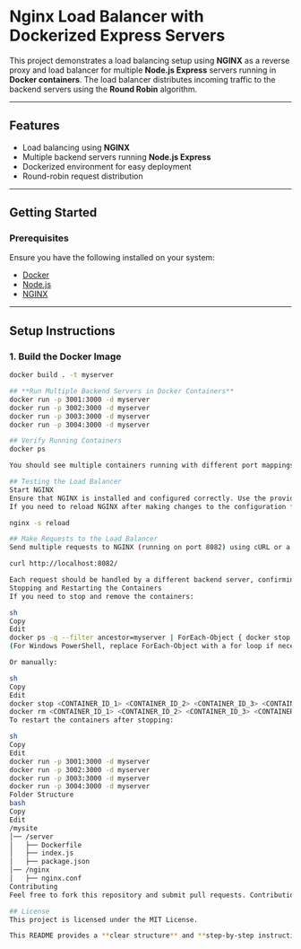 # Nginx Load Balancer with Dockerized Express Servers  

This project demonstrates a load balancing setup using **NGINX** as a reverse proxy and load balancer for multiple **Node.js Express** servers running in **Docker containers**. The load balancer distributes incoming traffic to the backend servers using the **Round Robin** algorithm.  

---

## **Features**  
- Load balancing using **NGINX**  
- Multiple backend servers running **Node.js Express**  
- Dockerized environment for easy deployment  
- Round-robin request distribution  

---

## **Getting Started**  

### **Prerequisites**  
Ensure you have the following installed on your system:  
- [Docker](https://www.docker.com/)  
- [Node.js](https://nodejs.org/)  
- [NGINX](https://nginx.org/)  

---

## **Setup Instructions**  

### **1. Build the Docker Image**  
```sh
docker build . -t myserver

## **Run Multiple Backend Servers in Docker Containers**
docker run -p 3001:3000 -d myserver
docker run -p 3002:3000 -d myserver
docker run -p 3003:3000 -d myserver
docker run -p 3004:3000 -d myserver

## Verify Running Containers
docker ps

You should see multiple containers running with different port mappings.

## Testing the Load Balancer
Start NGINX
Ensure that NGINX is installed and configured correctly. Use the provided nginx.conf configuration file to set up the load balancer.
If you need to reload NGINX after making changes to the configuration file:

nginx -s reload

## Make Requests to the Load Balancer
Send multiple requests to NGINX (running on port 8082) using cURL or a browser:

curl http://localhost:8082/

Each request should be handled by a different backend server, confirming the Round Robin balancing strategy.
Stopping and Restarting the Containers
If you need to stop and remove the containers:

sh
Copy
Edit
docker ps -q --filter ancestor=myserver | ForEach-Object { docker stop $_; docker rm $_ }
(For Windows PowerShell, replace ForEach-Object with a for loop if necessary.)

Or manually:

sh
Copy
Edit
docker stop <CONTAINER_ID_1> <CONTAINER_ID_2> <CONTAINER_ID_3> <CONTAINER_ID_4>
docker rm <CONTAINER_ID_1> <CONTAINER_ID_2> <CONTAINER_ID_3> <CONTAINER_ID_4>
To restart the containers after stopping:

sh
Copy
Edit
docker run -p 3001:3000 -d myserver
docker run -p 3002:3000 -d myserver
docker run -p 3003:3000 -d myserver
docker run -p 3004:3000 -d myserver
Folder Structure
bash
Copy
Edit
/mysite
│── /server
│   ├── Dockerfile
│   ├── index.js
│   ├── package.json
│── /nginx
│   ├── nginx.conf
Contributing
Feel free to fork this repository and submit pull requests. Contributions are welcome!

## License
This project is licensed under the MIT License.

This README provides a **clear structure** and **step-by-step instructions** to replicate what you have in the image. Let me know if you'd like any changes! 🚀
